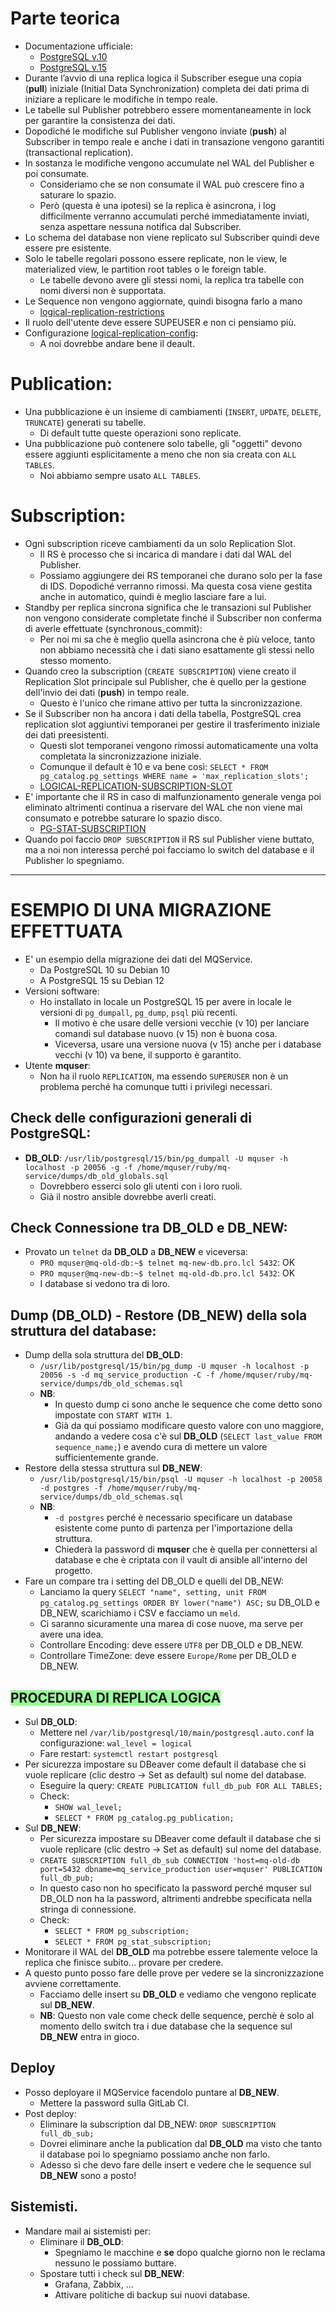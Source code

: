 # Parte teorica
* Documentazione ufficiale:
  * [PostgreSQL v.10](https://www.postgresql.org/docs/10/logical-replication.html)
  * [PostgreSQL v.15](https://www.postgresql.org/docs/15/logical-replication.html)
* Durante l’avvio di una replica logica il Subscriber esegue una copia (__pull__) iniziale (Initial Data Synchronization) completa dei dati prima di iniziare a replicare le modifiche in tempo reale.
* Le tabelle sul Publisher potrebbero essere momentaneamente in lock per garantire la consistenza dei dati.
* Dopodiché le modifiche sul Publisher vengono inviate (__push__) al Subscriber in tempo reale e anche i dati in transazione vengono garantiti (transactional replication).
* In sostanza le modifiche vengono accumulate nel WAL del Publisher e poi consumate.
  * Consideriamo che se non consumate il WAL può crescere fino a saturare lo spazio.
  * Però (questa è una ipotesi) se la replica è asincrona, i log difficilmente verranno accumulati perché immediatamente inviati, senza aspettare nessuna notifica dal Subscriber.
* Lo schema del database non viene replicato sul Subscriber quindi deve essere pre esistente.
* Solo le tabelle regolari possono essere replicate, non le view, le materialized view, le partition root tables o le foreign table.
  * Le tabelle devono avere gli stessi nomi, la replica tra tabelle con nomi diversi non è supportata.
* Le Sequence non vengono aggiornate, quindi bisogna farlo a mano
  * [logical-replication-restrictions](https://www.postgresql.org/docs/10/logical-replication-restrictions.html)
* Il ruolo dell'utente deve essere SUPEUSER e non ci pensiamo più.
* Configurazione [logical-replication-config](https://www.postgresql.org/docs/10/logical-replication-config.html):
  * A noi dovrebbe andare bene il deault.

# __Publication__:
* Una pubblicazione è un insieme di cambiamenti (`INSERT`, `UPDATE`, `DELETE`, `TRUNCATE`) generati su tabelle.
  * Di default tutte queste operazioni sono replicate.
* Una pubblicazione può contenere solo tabelle, gli "oggetti" devono essere aggiunti esplicitamente a meno che non sia creata con `ALL TABLES`.
  * Noi abbiamo sempre usato `ALL TABLES`.

# __Subscription__:
* Ogni subscription riceve cambiamenti da un solo Replication Slot.
  * Il RS è processo che si incarica di mandare i dati dal WAL del Publisher.
  * Possiamo aggiungere dei RS temporanei che durano solo per la fase di IDS. Dopodiché verranno rimossi. Ma questa cosa viene gestita anche in automatico, quindi è meglio lasciare fare a lui.
* Standby per replica sincrona significa che le transazioni sul Publisher non vengono considerate completate finché il Subscriber non conferma di averle effettuate (synchronous_commit):
  * Per noi mi sa che è meglio quella asincrona che è più veloce, tanto non abbiamo necessità che i dati siano esattamente gli stessi nello stesso momento.
* Quando creo la subscription (`CREATE SUBSCRIPTION`) viene creato il Replication Slot principale sul Publisher, che è quello per la gestione dell'invio dei dati (__push__) in tempo reale.
  * Questo è l'unico che rimane attivo per tutta la sincronizzazione.
* Se il Subscriber non ha ancora i dati della tabella, PostgreSQL crea replication slot aggiuntivi temporanei per gestire il trasferimento iniziale dei dati preesistenti.
  * Questi slot temporanei vengono rimossi automaticamente una volta completata la sincronizzazione iniziale.
  * Comunque il default è 10 e va bene così: `SELECT * FROM pg_catalog.pg_settings WHERE name = 'max_replication_slots';`
  * [LOGICAL-REPLICATION-SUBSCRIPTION-SLOT](https://www.postgresql.org/docs/10/logical-replication-subscription.html#LOGICAL-REPLICATION-SUBSCRIPTION-SLOT)
* E' importante che il RS in caso di malfunzionamento generale venga poi eliminato altrimenti continua a riservare del WAL che non viene mai consumato e potrebbe saturare lo spazio disco.
  * [PG-STAT-SUBSCRIPTION](https://www.postgresql.org/docs/10/monitoring-stats.html#PG-STAT-SUBSCRIPTION)
* Quando poi faccio `DROP SUBSCRIPTION` il RS sul Publisher viene buttato, ma a noi non interessa perché poi facciamo lo switch del database e il Publisher lo spegniamo.

----

# ESEMPIO DI UNA MIGRAZIONE EFFETTUATA
* E' un esempio della migrazione dei dati del MQService.
  * Da PostgreSQL 10 su Debian 10
  * A PostgreSQL 15 su Debian 12
* Versioni software:
  * Ho installato in locale un PostgreSQL 15 per avere in locale le versioni di `pg_dumpall`, `pg_dump`, `psql` più recenti.
    * Il motivo è che usare delle versioni vecchie (v 10) per lanciare comandi sul database nuovo (v 15) non è buona cosa.
    * Viceversa, usare una versione nuova (v 15) anche per i database vecchi (v 10) va bene, il supporto è garantito.
* Utente __mquser__:
  * Non ha il ruolo `REPLICATION`, ma essendo `SUPERUSER` non è un problema perché ha comunque tutti i privilegi necessari.

## Check delle configurazioni generali di PostgreSQL:
* __DB_OLD__: `/usr/lib/postgresql/15/bin/pg_dumpall -U mquser -h localhost -p 20056 -g -f /home/mquser/ruby/mq-service/dumps/db_old_globals.sql`
  * Dovrebbero esserci solo gli utenti con i loro ruoli.
  * Già il nostro ansible dovrebbe averli creati.

## Check Connessione tra DB_OLD e DB_NEW:
* Provato un `telnet` da __DB_OLD__ a __DB_NEW__ e viceversa:
  * `PRO mquser@mq-old-db:~$ telnet mq-new-db.pro.lcl 5432`: OK
  * `PRO mquser@mq-new-db:~$ telnet mq-old-db.pro.lcl 5432`: OK
  * I database si vedono tra di loro.

## Dump (DB_OLD) - Restore (DB_NEW) della sola struttura del database:
* Dump della sola struttura del __DB_OLD__:
  * `/usr/lib/postgresql/15/bin/pg_dump -U mquser -h localhost -p 20056 -s -d mq_service_production -C -f /home/mquser/ruby/mq-service/dumps/db_old_schemas.sql`
  * __NB__:
    * In questo dump ci sono anche le sequence che come detto sono impostate con `START WITH 1`.
    * Già da qui possiamo modificare questo valore con uno maggiore, andando a vedere cosa c'è sul __DB_OLD__ (`SELECT last_value FROM sequence_name;`) e avendo cura di mettere un valore sufficientemente grande.
* Restore della stessa struttura sul __DB_NEW__:
  * `/usr/lib/postgresql/15/bin/psql -U mquser -h localhost -p 20058 -d postgres -f /home/mquser/ruby/mq-service/dumps/db_old_schemas.sql`
  * __NB__:
    * `-d postgres` perché è necessario specificare un database esistente come punto di partenza per l'importazione della struttura.
    * Chiederà la password di __mquser__ che è quella per connettersi al database e che è criptata con il vault di ansible all'interno del progetto.
* Fare un compare tra i setting del DB_OLD e quelli del DB_NEW:
  * Lanciamo la query `SELECT "name", setting, unit FROM pg_catalog.pg_settings ORDER BY lower("name") ASC;` su DB_OLD e DB_NEW, scarichiamo i CSV e facciamo un `meld`.
  * Ci saranno sicuramente una marea di cose nuove, ma serve per avere una idea.
  * Controllare Encoding: deve essere `UTF8` per DB_OLD e DB_NEW.
  * Controllare TimeZone: deve essere `Europe/Rome` per DB_OLD e DB_NEW.


## <span style="background-color:palegreen;">PROCEDURA DI REPLICA LOGICA</span>
* Sul __DB_OLD__:
  * Mettere nel `/var/lib/postgresql/10/main/postgresql.auto.conf` la configurazione: `wal_level = logical`
  * Fare restart: `systemctl restart postgresql`
* Per sicurezza impostare su DBeaver come default il database che si vuole replicare (clic destro -> Set as default) sul nome del database.
  * Eseguire la query: `CREATE PUBLICATION full_db_pub FOR ALL TABLES;`
  * Check:
    * `SHOW wal_level;`
    * `SELECT * FROM pg_catalog.pg_publication;`
* Sul __DB_NEW__:
  * Per sicurezza impostare su DBeaver come default il database che si vuole replicare (clic destro -> Set as default) sul nome del database.
  * `CREATE SUBSCRIPTION full_db_sub CONNECTION 'host=mq-old-db port=5432 dbname=mq_service_production user=mquser' PUBLICATION full_db_pub;`
  * In questo caso non ho specificato la password perché mquser sul DB_OLD non ha la password, altrimenti andrebbe specificata nella stringa di connessione.
  * Check:
    * `SELECT * FROM pg_subscription;`
    * `SELECT * FROM pg_stat_subscription;`
* Monitorare il WAL del __DB_OLD__ ma potrebbe essere talemente veloce la replica che finisce subito... provare per credere.
* A questo punto posso fare delle prove per vedere se la sincronizzazione avviene correttamente.
  * Facciamo delle insert su __DB_OLD__ e vediamo che vengono replicate sul __DB_NEW__.
  * __NB__: Questo non vale come check delle sequence, perchè è solo al momento dello switch tra i due database che la sequence sul __DB_NEW__ entra in gioco.

## Deploy
* Posso deployare il MQService facendolo puntare al __DB_NEW__.
  * Mettere la password sulla GitLab CI.
* Post deploy:
  * Eliminare la subscription dal DB_NEW: `DROP SUBSCRIPTION full_db_sub;`
  * Dovrei eliminare anche la publication dal __DB_OLD__ ma visto che tanto il database poi lo spegniamo possiamo anche non farlo.
  * Adesso sì che devo fare delle insert e vedere che le sequence sul __DB_NEW__ sono a posto!

## Sistemisti.
* Mandare mail ai sistemisti per:
  * Eliminare il __DB_OLD__:
    * Spegniamo le macchine e __se__ dopo qualche giorno non le reclama nessuno le possiamo buttare.
  * Spostare tutti i check sul __DB_NEW__:
    * Grafana, Zabbix, ...
    * Attivare politiche di backup sui nuovi database.
